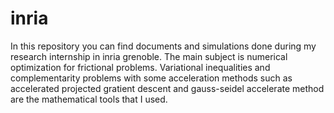 # inria

In this repository you can find documents and simulations done during my research internship in inria grenoble.
The main subject is numerical optimization for frictional problems. Variational inequalities and complementarity problems with some acceleration methods such as accelerated projected gratient descent and gauss-seidel accelerate method are the mathematical tools that I used.
